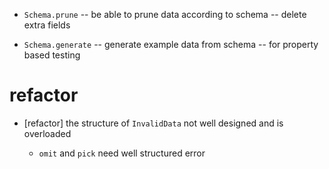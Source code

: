 - `Schema.prune` -- be able to prune data according to schema -- delete extra fields

- `Schema.generate` -- generate example data from schema -- for property based testing

# refactor

- [refactor] the structure of `InvalidData` not well designed and is overloaded

  - `omit` and `pick` need well structured error
